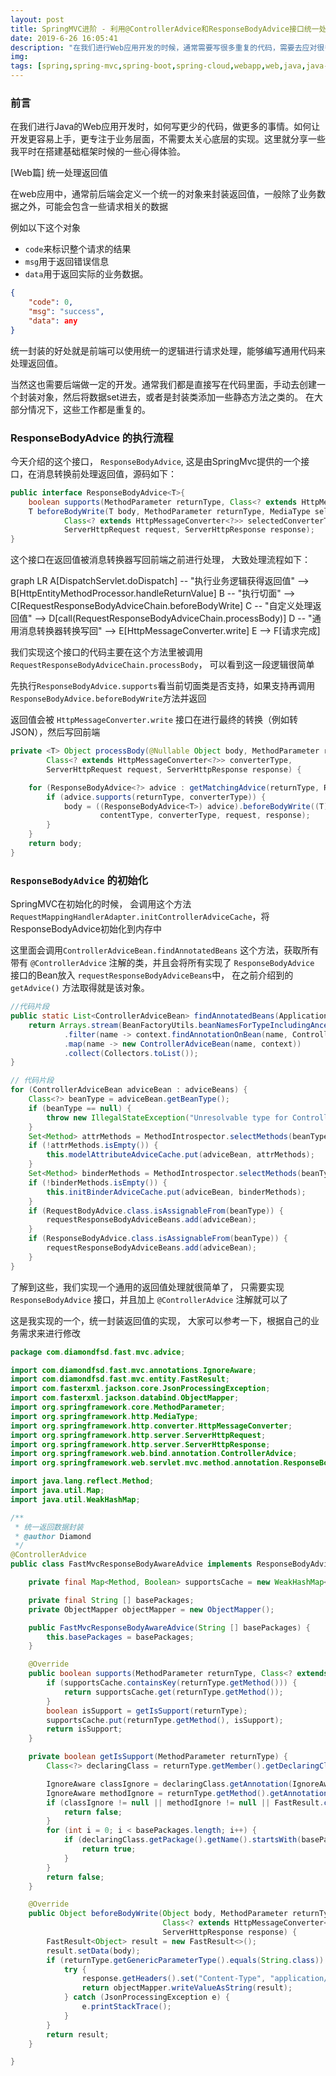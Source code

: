 ```yaml
---
layout: post
title: SpringMVC进阶 - 利用@ControllerAdvice和ResponseBodyAdvice接口统一处理返回值
date: 2019-6-26 16:05:41
description: "在我们进行Web应用开发的时候，通常需要写很多重复的代码，需要去应对很多重复的逻辑。例如返回值封装，用户状态获取，异常处理，日志打印，错误记录等。本文旨在如何让你的系统变得更加简单好用，让开发人员写更少的代码做更多的事情，更加专注于业务层面，不需要去考虑太多系统层面的东西。"
img:
tags: [spring,spring-mvc,spring-boot,spring-cloud,webapp,web,java,java-web]
---
```

<script src="https://cdn.bootcss.com/mermaid/8.0.0/mermaid.min.js"></script>

### 前言

在我们进行Java的Web应用开发时，如何写更少的代码，做更多的事情。如何让开发更容易上手，更专注于业务层面，不需要太关心底层的实现。这里就分享一些我平时在搭建基础框架时候的一些心得体验。

[Web篇] 统一处理返回值

在web应用中，通常前后端会定义一个统一的对象来封装返回值，一般除了业务数据之外，可能会包含一些请求相关的数据

例如以下这个对象
- `code`来标识整个请求的结果  
- `msg`用于返回错误信息
- `data`用于返回实际的业务数据。
```json
{
	"code": 0,
	"msg": "success",
	"data": any
}
```
统一封装的好处就是前端可以使用统一的逻辑进行请求处理，能够编写通用代码来处理返回值。

当然这也需要后端做一定的开发。通常我们都是直接写在代码里面，手动去创建一个封装对象，然后将数据set进去，或者是封装类添加一些静态方法之类的。 在大部分情况下，这些工作都是重复的。


### ResponseBodyAdvice 的执行流程
今天介绍的这个接口， `ResponseBodyAdvice`, 这是由SpringMvc提供的一个接口，在消息转换前处理返回值，源码如下：
```java
public interface ResponseBodyAdvice<T>{
	boolean supports(MethodParameter returnType, Class<? extends HttpMessageConverter<?>> converterType);
	T beforeBodyWrite(T body, MethodParameter returnType, MediaType selectedContentType,
			Class<? extends HttpMessageConverter<?>> selectedConverterType,
			ServerHttpRequest request, ServerHttpResponse response);
}
```
这个接口在返回值被消息转换器写回前端之前进行处理， 大致处理流程如下： 

<div class="mermaid">
  graph LR
      A[DispatchServlet.doDispatch] -- "执行业务逻辑获得返回值" --> B[HttpEntityMethodProcessor.handleReturnValue]
	  B -- "执行切面" --> C[RequestResponseBodyAdviceChain.beforeBodyWrite]
	  C -- "自定义处理返回值" --> D[call(RequestResponseBodyAdviceChain.processBody)]
	  D -- "通用消息转换器转换写回" --> E[HttpMessageConverter.write]
	  E --> F[请求完成]
</div>

我们实现这个接口的代码主要在这个方法里被调用 `RequestResponseBodyAdviceChain.processBody`， 可以看到这一段逻辑很简单

先执行`ResponseBodyAdvice.supports`看当前切面类是否支持，如果支持再调用`ResponseBodyAdvice.beforeBodyWrite`方法并返回

返回值会被 `HttpMessageConverter.write` 接口在进行最终的转换（例如转JSON），然后写回前端

```java
private <T> Object processBody(@Nullable Object body, MethodParameter returnType, MediaType contentType,
		Class<? extends HttpMessageConverter<?>> converterType,
		ServerHttpRequest request, ServerHttpResponse response) {

	for (ResponseBodyAdvice<?> advice : getMatchingAdvice(returnType, ResponseBodyAdvice.class)) {
		if (advice.supports(returnType, converterType)) {
			body = ((ResponseBodyAdvice<T>) advice).beforeBodyWrite((T) body, returnType,
					contentType, converterType, request, response);
		}
	}
	return body;
}
```

### `ResponseBodyAdvice` 的初始化
SpringMVC在初始化的时候， 会调用这个方法`RequestMappingHandlerAdapter.initControllerAdviceCache`，将ResponseBodyAdvice初始化到内存中

这里面会调用`ControllerAdviceBean.findAnnotatedBeans` 这个方法，获取所有带有 `@ControllerAdvice` 注解的类，并且会将所有实现了 `ResponseBodyAdvice` 接口的Bean放入 `requestResponseBodyAdviceBeans`中， 在之前介绍到的 `getAdvice()` 方法取得就是该对象。
```java
//代码片段
public static List<ControllerAdviceBean> findAnnotatedBeans(ApplicationContext context) {
	return Arrays.stream(BeanFactoryUtils.beanNamesForTypeIncludingAncestors(context, Object.class))
			.filter(name -> context.findAnnotationOnBean(name, ControllerAdvice.class) != null)
			.map(name -> new ControllerAdviceBean(name, context))
			.collect(Collectors.toList());
}

// 代码片段
for (ControllerAdviceBean adviceBean : adviceBeans) {
	Class<?> beanType = adviceBean.getBeanType();
	if (beanType == null) {
		throw new IllegalStateException("Unresolvable type for ControllerAdviceBean: " + adviceBean);
	}
	Set<Method> attrMethods = MethodIntrospector.selectMethods(beanType, MODEL_ATTRIBUTE_METHODS);
	if (!attrMethods.isEmpty()) {
		this.modelAttributeAdviceCache.put(adviceBean, attrMethods);
	}
	Set<Method> binderMethods = MethodIntrospector.selectMethods(beanType, INIT_BINDER_METHODS);
	if (!binderMethods.isEmpty()) {
		this.initBinderAdviceCache.put(adviceBean, binderMethods);
	}
	if (RequestBodyAdvice.class.isAssignableFrom(beanType)) {
		requestResponseBodyAdviceBeans.add(adviceBean);
	}
	if (ResponseBodyAdvice.class.isAssignableFrom(beanType)) {
		requestResponseBodyAdviceBeans.add(adviceBean);
	}
}
```

了解到这些，我们实现一个通用的返回值处理就很简单了， 只需要实现 `ResponseBodyAdvice` 接口，并且加上 `@ControllerAdvice` 注解就可以了

这是我实现的一个，统一封装返回值的实现， 大家可以参考一下，根据自己的业务需求来进行修改

```java
package com.diamondfsd.fast.mvc.advice;

import com.diamondfsd.fast.mvc.annotations.IgnoreAware;
import com.diamondfsd.fast.mvc.entity.FastResult;
import com.fasterxml.jackson.core.JsonProcessingException;
import com.fasterxml.jackson.databind.ObjectMapper;
import org.springframework.core.MethodParameter;
import org.springframework.http.MediaType;
import org.springframework.http.converter.HttpMessageConverter;
import org.springframework.http.server.ServerHttpRequest;
import org.springframework.http.server.ServerHttpResponse;
import org.springframework.web.bind.annotation.ControllerAdvice;
import org.springframework.web.servlet.mvc.method.annotation.ResponseBodyAdvice;

import java.lang.reflect.Method;
import java.util.Map;
import java.util.WeakHashMap;

/**
 * 统一返回数据封装
 * @author Diamond
 */
@ControllerAdvice
public class FastMvcResponseBodyAwareAdvice implements ResponseBodyAdvice<Object> {

    private final Map<Method, Boolean> supportsCache = new WeakHashMap<>();

    private final String [] basePackages;
    private ObjectMapper objectMapper = new ObjectMapper();

    public FastMvcResponseBodyAwareAdvice(String [] basePackages) {
        this.basePackages = basePackages;
    }

    @Override
    public boolean supports(MethodParameter returnType, Class<? extends HttpMessageConverter<?>> converterType) {
        if (supportsCache.containsKey(returnType.getMethod())) {
            return supportsCache.get(returnType.getMethod());
        }
        boolean isSupport = getIsSupport(returnType);
        supportsCache.put(returnType.getMethod(), isSupport);
        return isSupport;
    }

    private boolean getIsSupport(MethodParameter returnType) {
        Class<?> declaringClass = returnType.getMember().getDeclaringClass();

        IgnoreAware classIgnore = declaringClass.getAnnotation(IgnoreAware.class);
        IgnoreAware methodIgnore = returnType.getMethod().getAnnotation(IgnoreAware.class);
        if (classIgnore != null || methodIgnore != null || FastResult.class.equals(returnType.getGenericParameterType())) {
            return false;
        }
        for (int i = 0; i < basePackages.length; i++) {
            if (declaringClass.getPackage().getName().startsWith(basePackages[i])) {
                return true;
            }
        }
        return false;
    }

    @Override
    public Object beforeBodyWrite(Object body, MethodParameter returnType, MediaType selectedContentType,
                                  Class<? extends HttpMessageConverter<?>> selectedConverterType, ServerHttpRequest request,
                                  ServerHttpResponse response) {
        FastResult<Object> result = new FastResult<>();
        result.setData(body);
        if (returnType.getGenericParameterType().equals(String.class)) {
            try {
                response.getHeaders().set("Content-Type", "application/json;charset=utf-8");
                return objectMapper.writeValueAsString(result);
            } catch (JsonProcessingException e) {
                e.printStackTrace();
            }
        }
        return result;
    }

}
```
<script>mermaid.initialize({startOnLoad:true});</script>
